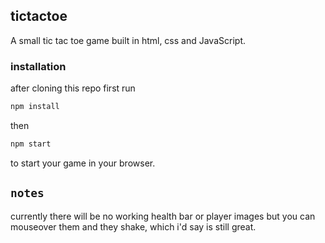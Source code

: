 ## tictactoe

A small tic tac toe game built in html, css and JavaScript. 

### installation

after cloning this repo first run 

```bash
npm install
```

then

```bash
npm start
```
to start your game in your browser. 

## `notes`

currently there will be no working health bar or player images but you can mouseover them and they shake, which i'd say is still great.
